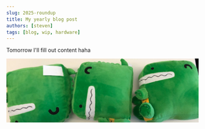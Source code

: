```yaml
---
slug: 2025-roundup
title: My yearly blog post
authors: [steven]
tags: [blog, wip, hardware]
---
```


Tomorrow I'll fill out content haha

![CuteBanner](docusaurus-plushie-banner.jpeg)
